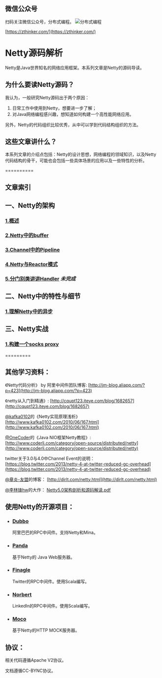 ## 微信公众号

扫码关注微信公众号，分布式编程。
![分布式编程](http://www.images.mdan.top/qrcode_for_gh_1e2587cc42b1_258_1587996055777.jpg)

[https://zthinker.com/](https://zthinker.com/)


Netty源码解析
====

Netty是Java世界知名的网络应用框架。本系列文章是Netty的源码导读。

## 为什么要读Netty源码？

我认为，一般研究Netty源码出于两个原因：

1. 日常工作中使用到Netty，想要进一步了解；
2. 对Java网络编程感兴趣，想知道如何构建一个高性能网络应用。

另外，Netty的代码组织比较优秀，从中可以学到代码结构组织的方法。

## 这些文章讲什么？

本系列文章的介绍点包括：Netty的设计思想，网络编程的领域知识，以及Netty代码结构的骨干，可能也会包括一些具体场景的应用以及一些特性的分析。

==========

## 文章索引

## 一、Netty的架构

### [1.概述](book/ch1-overview.md)
### [2.Netty中的buffer](book/ch2-buffer.md)
### [3.Channel中的Pipeline](book/ch3-pipeline.md)
### [4.Netty与Reactor模式](book/ch4-reactor.md)
### [5.分门别类讲讲Handler](book/ch5-handler.md) *未完成*

## 二、Netty中的特性与细节

### [1.理解Netty中的异步](book/detail/ch1-async-in-netty.md) 

## 三、Netty实战

### [1.构建一个socks proxy](book/socks-proxy-by-netty.md)

=========

## 其他学习资料：

《Netty代码分析》 by 阿里中间件团队博客:
[http://jm-blog.aliapp.com/?p=423](http://jm-blog.aliapp.com/?p=423)

《netty从入门到精通》:
[http://cqupt123.iteye.com/blog/1682657](http://cqupt123.iteye.com/blog/1682657)

[@kafka0102](http://weibo.com/kafka0102)的《Netty实现原理浅析》[http://www.kafka0102.com/2010/06/167.html](http://www.kafka0102.com/2010/06/167.html)

[@OneCoder](http://weibo.com/kubicoder)的《Java NIO框架Netty教程》:
[http://www.coderli.com/category/open-source/distributed/netty](http://www.coderli.com/category/open-source/distributed/netty)

twitter关于3.0与4.0中Channel Event的说明：
[https://blog.twitter.com/2013/netty-4-at-twitter-reduced-gc-overhead](https://blog.twitter.com/2013/netty-4-at-twitter-reduced-gc-overhead)

[@章炎-友盟](http://weibo.com/dirlt)的博客：
[http://dirlt.com/netty.html](http://dirlt.com/netty.html)

[@李林锋hw](http://weibo.com/lilinfeng)的大作： [Netty5.0架构剖析和源码解读.pdf](http://vdisk.weibo.com/s/C9LV9iVqH13rW)

## 使用Netty的开源项目：

* ### [Dubbo](https://github.com/alibaba/dubbo)

	阿里巴巴的RPC中间件。支持Netty和Mina。

* ### [Panda](https://github.com/daichangya/panda)

  基于Netty的 Java Web服务器。

* ### [Finagle](https://github.com/twitter/finagle)

	Twitter的RPC中间件。使用Scala编写。
	
* ### [Norbert](https://github.com/rhavyn/norbert)

	LinkedIn的RPC中间件。使用Scala编写。

* ### [Moco](https://github.com/dreamhead/moco)

	基于Netty的HTTP MOCK服务器。

## 协议：

相关代码遵循Apache V2协议。

文档遵循CC-BYNC协议。

